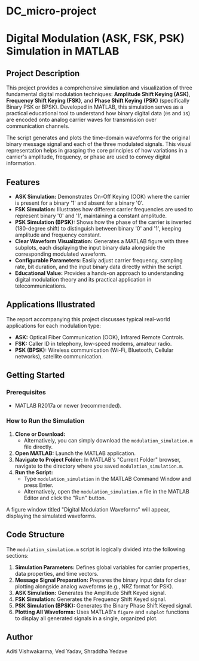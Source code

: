 # DC_micro-project

# Digital Modulation (ASK, FSK, PSK) Simulation in MATLAB

## Project Description

This project provides a comprehensive simulation and visualization of three fundamental digital modulation techniques: **Amplitude Shift Keying (ASK)**, **Frequency Shift Keying (FSK)**, and **Phase Shift Keying (PSK)** (specifically Binary PSK or BPSK). Developed in MATLAB, this simulation serves as a practical educational tool to understand how binary digital data (`0`s and `1`s) are encoded onto analog carrier waves for transmission over communication channels.

The script generates and plots the time-domain waveforms for the original binary message signal and each of the three modulated signals. This visual representation helps in grasping the core principles of how variations in a carrier's amplitude, frequency, or phase are used to convey digital information.

## Features

  * **ASK Simulation:** Demonstrates On-Off Keying (OOK) where the carrier is present for a binary '1' and absent for a binary '0'.
  * **FSK Simulation:** Illustrates how different carrier frequencies are used to represent binary '0' and '1', maintaining a constant amplitude.
  * **PSK Simulation (BPSK):** Shows how the phase of the carrier is inverted (180-degree shift) to distinguish between binary '0' and '1', keeping amplitude and frequency constant.
  * **Clear Waveform Visualization:** Generates a MATLAB figure with three subplots, each displaying the input binary data alongside the corresponding modulated waveform.
  * **Configurable Parameters:** Easily adjust carrier frequency, sampling rate, bit duration, and the input binary data directly within the script.
  * **Educational Value:** Provides a hands-on approach to understanding digital modulation theory and its practical application in telecommunications.

## Applications Illustrated

The report accompanying this project discusses typical real-world applications for each modulation type:

  * **ASK:** Optical Fiber Communication (OOK), Infrared Remote Controls.
  * **FSK:** Caller ID in telephony, low-speed modems, amateur radio.
  * **PSK (BPSK):** Wireless communication (Wi-Fi, Bluetooth, Cellular networks), satellite communication.

## Getting Started

### Prerequisites

  * MATLAB R2017a or newer (recommended).

### How to Run the Simulation

1.  **Clone or Download:**
     * Alternatively, you can simply download the `modulation_simulation.m` file directly.
2.  **Open MATLAB:** Launch the MATLAB application.
3.  **Navigate to Project Folder:** In MATLAB's "Current Folder" browser, navigate to the directory where you saved `modulation_simulation.m`.
4.  **Run the Script:**
      * Type `modulation_simulation` in the MATLAB Command Window and press Enter.
      * Alternatively, open the `modulation_simulation.m` file in the MATLAB Editor and click the "Run" button.

A figure window titled "Digital Modulation Waveforms" will appear, displaying the simulated waveforms.

## Code Structure

The `modulation_simulation.m` script is logically divided into the following sections:

1.  **Simulation Parameters:** Defines global variables for carrier properties, data properties, and time vectors.
2.  **Message Signal Preparation:** Prepares the binary input data for clear plotting alongside analog waveforms (e.g., NRZ format for PSK).
3.  **ASK Simulation:** Generates the Amplitude Shift Keyed signal.
4.  **FSK Simulation:** Generates the Frequency Shift Keyed signal.
5.  **PSK Simulation (BPSK):** Generates the Binary Phase Shift Keyed signal.
6.  **Plotting All Waveforms:** Uses MATLAB's `figure` and `subplot` functions to display all generated signals in a single, organized plot.

## Author
  Aditi Vishwakarma,
  Ved Yadav,
  Shraddha Yedave
